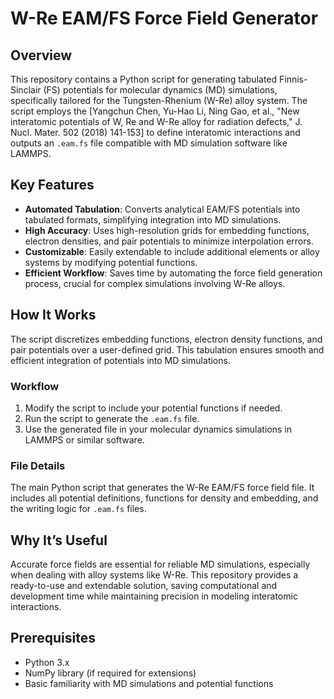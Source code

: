 # W-Re EAM/FS Force Field Generator

## Overview
This repository contains a Python script for generating tabulated Finnis-Sinclair (FS) potentials for molecular dynamics (MD) simulations, specifically tailored for the Tungsten-Rhenium (W-Re) alloy system. The script employs the [Yangchun Chen, Yu-Hao Li, Ning Gao, et al., 
"New interatomic potentials of W, Re and W-Re alloy for radiation defects," 
J. Nucl. Mater. 502 (2018) 141-153] to define interatomic interactions and outputs an `.eam.fs` file compatible with MD simulation software like LAMMPS.

## Key Features
- **Automated Tabulation**: Converts analytical EAM/FS potentials into tabulated formats, simplifying integration into MD simulations.
- **High Accuracy**: Uses high-resolution grids for embedding functions, electron densities, and pair potentials to minimize interpolation errors.
- **Customizable**: Easily extendable to include additional elements or alloy systems by modifying potential functions.
- **Efficient Workflow**: Saves time by automating the force field generation process, crucial for complex simulations involving W-Re alloys.

## How It Works
The script discretizes embedding functions, electron density functions, and pair potentials over a user-defined grid. This tabulation ensures smooth and efficient integration of potentials into MD simulations.

### Workflow
1. Modify the script to include your potential functions if needed.
2. Run the script to generate the `.eam.fs` file.
3. Use the generated file in your molecular dynamics simulations in LAMMPS or similar software.

### File Details
The main Python script that generates the W-Re EAM/FS force field file. It includes all potential definitions, functions for density and embedding, and the writing logic for `.eam.fs` files.

## Why It’s Useful
Accurate force fields are essential for reliable MD simulations, especially when dealing with alloy systems like W-Re. This repository provides a ready-to-use and extendable solution, saving computational and development time while maintaining precision in modeling interatomic interactions.

## Prerequisites
- Python 3.x
- NumPy library (if required for extensions)
- Basic familiarity with MD simulations and potential functions
